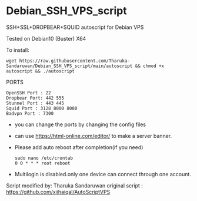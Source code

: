 # Debian_SSH_VPS_script


SSH+SSL+DROPBEAR+SQUID autoscript for Debian VPS 

Tested on Debian10 (Buster)  X64 

To install:

    wget https://raw.githubusercontent.com/Tharuka-Sandaruwan/Debian_SSH_VPS_script/main/autoscript && chmod +x autoscript && ./autoscript

  PORTS

    OpenSSH Port : 22
    Dropbear Port: 442 555
    Stunnel Port : 443 445
    Squid Port : 3128 8000 8080
    Badvpn Port : 7300

  * you can change the ports by changing the config files                        
  * can use https://html-online.com/editor/ to make a server banner.         
  * Please add auto reboot after completion(if you need)
  
        
        sudo nano /etc/crontab
        0 0 * * * root reboot 
        
  * Multilogin is disabled.only one device can connect through one account.
  
  Script modified by: Tharuka Sandaruwan
  original script : https://github.com/xiihaiqal/AutoScriptVPS

